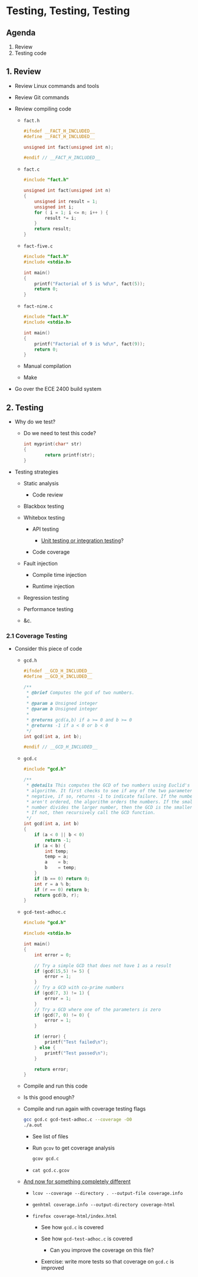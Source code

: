 # Testing, Testing, Testing

## Agenda

1. Review
2. Testing code

## 1. Review

* Review Linux commands and tools

* Review Git commands

* Review compiling code

    - `fact.h`

        ```c
        #ifndef __FACT_H_INCLUDED__
        #define __FACT_H_INCLUDED__

        unsigned int fact(unsigned int n);

        #endif // __FACT_H_INCLUDED__
        ```

    - `fact.c`

        ```c
        #include "fact.h"

        unsigned int fact(unsigned int n)
        {
            unsigned int result = 1;
            unsigned int i;
            for ( i = 1; i <= n; i++ ) {
                result *= i;
            }
            return result;
        }
        ```

    - `fact-five.c`

        ```c
        #include "fact.h"
        #include <stdio.h>

        int main()
        {
            printf("Factorial of 5 is %d\n", fact(5));
            return 0;
        }
        ```

    - `fact-nine.c`

        ```c
        #include "fact.h"
        #include <stdio.h>

        int main()
        {
            printf("Factorial of 9 is %d\n", fact(9));
            return 0;
        }
        ```

    - Manual compilation

    - Make

* Go over the ECE 2400 build system

## 2. Testing

* Why do we test?

    - Do we need to test this code?

        ```c
        int myprint(char* str)
        {
                return printf(str);
        }
        ```

* Testing strategies

    - Static analysis

        - Code review

    - Blackbox testing

    - Whitebox testing

        - API testing

            - [Unit testing or integration testing](https://youtu.be/0GypdsJulKE)?

        - Code coverage

    - Fault injection

        - Compile time injection

        - Runtime injection

    - Regression testing

    - Performance testing

    - &c.

### 2.1 Coverage Testing

* Consider this piece of code

    - `gcd.h`

        ```c
        #ifndef __GCD_H_INCLUDED__
        #define __GCD_H_INCLUDED__
        
        /**
         * @brief Computes the gcd of two numbers.
         *
         * @param a Unsigned integer
         * @param b Unsigned integer
         *
         * @returns gcd(a,b) if a >= 0 and b >= 0
         * @returns -1 if a < 0 or b < 0
         */
        int gcd(int a, int b);
        
        #endif // __GCD_H_INCLUDED__
        ```

    - `gcd.c`

        ```c
        #include "gcd.h"
        
        /**
         * @details This computes the GCD of two numbers using Euclid's
         * algorithm. It first checks to see if any of the two parameters are
         * negative, if so, returns -1 to indicate failure. If the numbers
         * aren't ordered, the algorithm orders the numbers. If the smaller
         * number divides the larger number, then the GCD is the smaller number.
         * If not, then recursively call the GCD function.
         */
        int gcd(int a, int b)
        {
        	if (a < 0 || b < 0)
        		return -1;
        	if (a < b) {
        		int temp;
        		temp = a;
        		a    = b;
        		b    = temp;
        	}
        	if (b == 0) return 0;
        	int r = a % b;
        	if (r == 0) return b;
        	return gcd(b, r);
        }
        ```

    - `gcd-test-adhoc.c`

        ```c
        #include "gcd.h"
        
        #include <stdio.h>
        
        int main()
        {
        	int error = 0;
        
        	// Try a simple GCD that does not have 1 as a result
        	if (gcd(15,5) != 5) {
        		error = 1;
        	}
        	// Try a GCD with co-prime numbers
        	if (gcd(7, 3) != 1) {
        		error = 1;
        	}
        	// Try a GCD where one of the parameters is zero
        	if (gcd(7, 0) != 0) {
        		error = 1;
        	}
        
        	if (error) {
        		printf("Test failed\n");
        	} else {
        		printf("Test passed\n");
        	}
        
        	return error;
        }
        ```

    - Compile and run this code

    - Is this good enough?

    - Compile and run again with coverage testing flags

        ```bash
        gcc gcd.c gcd-test-adhoc.c --coverage -O0
        ./a.out
        ```

        - See list of files

        - Run `gcov` to get coverage analysis

            ```bash
            gcov gcd.c
            ```

        - `cat gcd.c.gcov`

    - [And now for something completely different](https://en.wikipedia.org/wiki/And_Now_for_Something_Completely_Different)

        - `lcov --coverage --directory . --output-file coverage.info`

        - `genhtml coverage.info --output-directory coverage-html`

        - `firefox coverage-html/index.html`

            - See how `gcd.c` is covered

            - See how `gcd-test-adhoc.c` is covered

                - Can you improve the coverage on this file?

            - Exercise: write more tests so that coverage on `gcd.c` is
              improved
